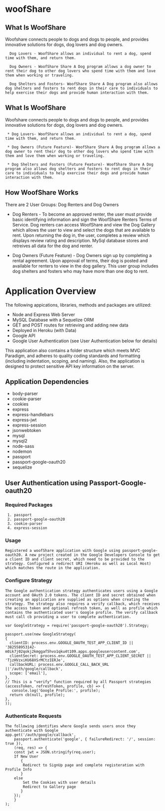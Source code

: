 # woofShare

## What Is WoofShare
  Woofshare connects people to dogs and dogs to people, and provides innovative solutions for dogs, dog lovers and dog owners.

      Dog Lovers - WoofShare allows an individual to rent a dog, spend time with them, and return them.

      Dog Owners - WoofShare Share A Dog program allows a dog owner to rent their dog to other dog lovers who spend time with them and love them when working or traveling. 

      Dog Shelters and Fosters- WoofShare Share A Dog program also allows dog shelters and fosters to rent dogs in their care to individuals to help exercise their dogs and provide human interaction with them.

## What Is WoofShare
  Woofshare connects people to dogs and dogs to people, and provides innovative solutions for dogs, dog lovers and dog owners.

     * Dog Lovers- WoofShare allows an individual to rent a dog, spend time with them, and return them.  

     * Dog Owners (Future Feature)- WoofShare Share A Dog program allows a dog owner to rent their dog to other dog lovers who spend time with them and love them when working or traveling.

     * Dog Shelters and Fosters (Future Feature)- WoofShare Share A Dog program also allows dog shelters and fosters to rent dogs in their care to individuals to help exercise their dogs and provide human interaction with them.

## How WoofShare Works
  There are 2 User Groups:  Dog Renters and Dog Owners

  * Dog Renters - To become an approved renter, the user must provide basic identifying information and sign the WoofShare Renters Terms of Service.  Dog renters can access WoofShare and view the Dog Gallery which allows the user to view and select the dogs that are available to rent.  Upon returning the dog in, the user, completes a review which displays review rating and description.  MySql database stores and retreives all data for the dog and renter.
   
    
  * Dog Owners (Future Feature) - Dog Owners sign up by completing a rental agreement.  Upon approval of terms, their dog is posted and available for renters to view in the dog gallery.  This user group includes dog shelters and fosters who may have more than one dog to rent.

# Application Overview
  The following appications, libraries, methods and packages are utilized:
  * Node and Express Web Server
  * MySQL Database with a Sequelize ORM
  * GET and POST routes for retrieving and adding new data
  * Deployed in Heroku (with Data)
  * Google API
  * Google User Authentication (see User Authentication below for details)
    
This application also contains a folder structure which meets MVC Paradigm, and adheres to quality coding standards and formatting (including indentation, scoping, and naming).  Also, the application is designed to protect sensitive API key information on the server.

## Application Dependencies
   * body-parser
   * cookie-parser
   * cookies
   * express
   * express-handlebars
   * express-jwt
   * express-session
   * jsonwebtoken
   * mysql
   * mysql2
   * node-sass
   * nodemon
   * passport
   * passport-google-oauth20
   * sequelize

## User Authentication using Passport-Google-oauth20

### Required Packages

     1. passport
     2. passport-google-oauth20
     3. cookie-parser
     4. express-session

### Usage

    Registered a woofShare application with Google using passport-google-oauth20. A new project created in the Google Developers Console to get a client ID and client secret, which need to be provided to the strategy. Configured a redirect URI (Heroku as well as Local Host) which matches the route in the application.

### Configure Strategy

    The Google authentication strategy authenticates users using a Google account and OAuth 2.0 tokens. The client ID and secret obtained when creating an application are supplied as options when creating the strategy. The strategy also requires a verify callback, which receives the access token and optional refresh token, as well as profile which contains the authenticated user's Google profile. The verify callback must call cb providing a user to complete authentication.

    var GoogleStrategy = require('passport-google-oauth20').Strategy;

    passport.use(new GoogleStrategy(
    {
      clientID: process.env.GOOGLE_OAUTH_TEST_APP_CLIENT_ID || '382558953142-m0ik7j02qokj2kmggaf5hvo1qku4t109.apps.googleusercontent.com',
      clientSecret: process.env.GOOGLE_OAUTH_TEST_APP_CLIENT_SECRET || 'TjzHVzxiKU68XSrMCtzIERJe',
      callbackURL: process.env.GOOGLE_CALL_BACK_URL ||'/auth/google/callback',
      scope: ['email'],
    },
    // This is a "verify" function required by all Passport strategies
    (accessToken, refreshToken, profile, cb) => {
       console.log('Google Profile:', profile);
      return cb(null, profile);
    },
    ));

### Authenticate Requests

    The following identifies where Google sends users once they authenticate with Google
    app.get('/auth/google/callback',
        passport.authenticate('google', { failureRedirect: '/', session: true }),
        (req, res) => {
        const jwt = JSON.stringify(req.user);
        If New User
           {
            Redirect to SignUp page and complete registeration with Profile Info
           }
        else
            Set the Cookies with user details
            Redirect to Gallery page
           }
        });
        }
    );
